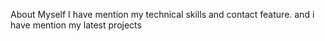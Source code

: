 About Myself
I have mention my technical skills and contact feature.
and i have mention my latest projects 
